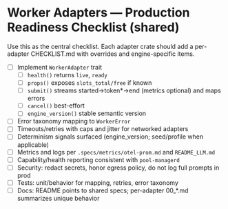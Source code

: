 # Worker Adapters — Production Readiness Checklist (shared)

Use this as the central checklist. Each adapter crate should add a per-adapter CHECKLIST.md with overrides and engine-specific items.

- [ ] Implement `WorkerAdapter` trait
  - [ ] `health()` returns `live`, `ready`
  - [ ] `props()` exposes `slots_total/free` if known
  - [ ] `submit()` streams started→token*→end (metrics optional) and maps errors
  - [ ] `cancel()` best-effort
  - [ ] `engine_version()` stable semantic version
- [ ] Error taxonomy mapping to `WorkerError`
- [ ] Timeouts/retries with caps and jitter for networked adapters
- [ ] Determinism signals surfaced (engine_version; seed/profile when applicable)
- [ ] Metrics and logs per `.specs/metrics/otel-prom.md` and `README_LLM.md`
- [ ] Capability/health reporting consistent with `pool-managerd`
- [ ] Security: redact secrets, honor egress policy, do not log full prompts in prod
- [ ] Tests: unit/behavior for mapping, retries, error taxonomy
- [ ] Docs: README points to shared specs; per-adapter 00_*.md summarizes unique behavior

